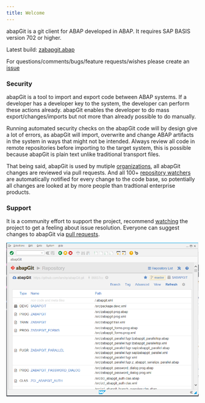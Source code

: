 ```yaml
---
title: Welcome
---
```

abapGit is a git client for ABAP developed in ABAP. It requires SAP BASIS version 702 or higher.

Latest build: [zabapgit.abap](https://raw.githubusercontent.com/abapGit/build/master/zabapgit.abap)

For questions/comments/bugs/feature requests/wishes please create an [issue](https://github.com/abapGit/abapGit/issues)

### Security
abapGit is a tool to import and export code between ABAP systems. If a developer has a developer key to the system,
the developer can perform these actions already. abapGit enables the developer to do mass export/changes/imports but
not more than already possible to do manually.

Running automated security checks on the abapGit code will by design give a lot of errors, as abapGit will import, overwrite and change
ABAP artifacts in the system in ways that might not be intended. Always review all code in remote repositories before importing to the target system,
this is possible because abapGit is plain text unlike traditional transport files.

That being said, abapGit is used by mutiple [organizations](https://docs.abapgit.org/other-where-used.html), all abapGit
changes are reviewed via pull requests. And all 100+ [repository watchers](https://github.com/abapGit/abapGit/watchers) are
automatically notified for every change to the code base, so potentially all changes are looked at by more people than
tradtional enterprise products.

### Support
It is a community effort to support the project, recommend [watching](https://help.github.com/articles/watching-and-unwatching-repositories/) the project to get a feeling about issue resolution. Everyone can suggest changes to abapGit via [pull requests](https://help.github.com/articles/about-pull-requests/).

![](img/abapgit_1_99_0.png)
